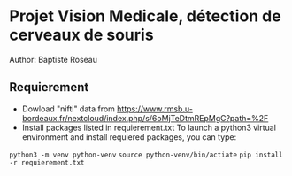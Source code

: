 # Projet Vision Medicale, détection de cerveaux de souris
Author: Baptiste Roseau

## Requierement
- Dowload "nifti" data from https://www.rmsb.u-bordeaux.fr/nextcloud/index.php/s/6oMjTeDtmREpMgC?path=%2F
- Install packages listed in requierement.txt
To launch a python3 virtual environment and install requiered packages, you can type:

`python3 -m venv python-venv`
`source python-venv/bin/actiate`
`pip install -r requierement.txt`



